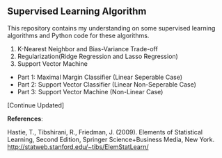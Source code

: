 ## Supervised Learning Algorithm
This repository contains my understanding on some supervised learning algorithms and Python code for these algorithms.
1. K-Nearest Neighbor and Bias-Variance Trade-off  
2. Regularization(Ridge Regression and Lasso Regression)
3. Support Vector Machine
  * Part 1: Maximal Margin Classifier (Linear Seperable Case)
  * Part 2: Support Vector Classifier (Linear Non-Seperable Case)
  * Part 3: Support Vector Machine (Non-Linear Case)

[Continue Updated]

**References**:  

Hastie, T., Tibshirani, R., Friedman, J. (2009). Elements of Statistical Learning, Second Edition, Springer Science+Business Media, New York. http://statweb.stanford.edu/~tibs/ElemStatLearn/
